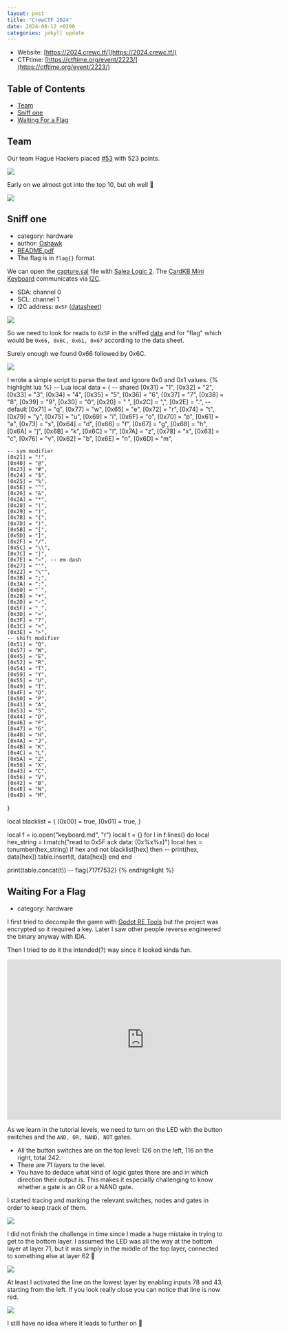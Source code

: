 ```yaml
---
layout: post
title: "CrewCTF 2024"
date: 2024-08-12 +0200
categories: jekyll update
---
```

- Website: [https://2024.crewc.tf/](https://2024.crewc.tf/)
- CTFtime: [https://ctftime.org/event/2223/](https://ctftime.org/event/2223/)

## Table of Contents
  - [Team](#team)
  - [Sniff one](#sniff-one)
  - [Waiting For a Flag](#waiting-for-a-flag)

## Team
Our team Hague Hackers placed [#53](https://2024.imaginaryctf.org/Leaderboard.html) with 523 points.

![](https://ketho.github.io/data/crewctf/team1.png)

 Early on we almost got into the top 10, but oh well 🙂

![](https://ketho.github.io/data/crewctf/team2.png)

## Sniff one
- category: hardware
- author: [Oshawk](https://oshawk.uk/Home)
- [README.pdf](https://ketho.github.io/data/crewctf/sniffone/README.pdf)
- The flag is in `flag{}` format

We can open the [capture.sal](https://ketho.github.io/data/crewctf/sniffone/capture.sal) file with [Salea Logic 2](https://www.saleae.com/pages/downloads). The [CardKB Mini Keyboard](https://shop.m5stack.com/products/cardkb-mini-keyboard-programmable-unit-v1-1-mega8a) communicates via [I2C](https://en.wikipedia.org/wiki/I%C2%B2C).
- SDA: channel 0
- SCL: channel 1
- I2C address: `0x5F` ([datasheet](https://docs.m5stack.com/en/unit/cardkb_1.1))

![](https://ketho.github.io/data/crewctf/sniffone/everything.jpg)

So we need to look for reads to `0x5F` in the sniffed [data](https://ketho.github.io/data/sniffone/data.txt) and for "flag" which would be `0x66, 0x6C, 0x61, 0x67` according to the data sheet.

Surely enough we found 0x66 followed by 0x6C.

![](https://ketho.github.io/data/crewctf/sniffone/logic.png)

I wrote a simple script to parse the text and ignore 0x0 and 0x1 values.
{% highlight lua %}
-- Lua
local data = {
    -- shared
    [0x31] = "1",
    [0x32] = "2",
    [0x33] = "3",
    [0x34] = "4",
    [0x35] = "5",
    [0x36] = "6",
    [0x37] = "7",
    [0x38] = "8",
    [0x39] = "9",
    [0x30] = "0",
    [0x20] = " ",
    [0x2C] = ",",
    [0x2E] = ".",
    -- default
    [0x71] = "q",
    [0x77] = "w",
    [0x65] = "e",
    [0x72] = "r",
    [0x74] = "t",
    [0x79] = "y",
    [0x75] = "u",
    [0x69] = "i",
    [0x6F] = "o",
    [0x70] = "p",
    [0x61] = "a",
    [0x73] = "s",
    [0x64] = "d",
    [0x66] = "f",
    [0x67] = "g",
    [0x68] = "h",
    [0x6A] = "j",
    [0x6B] = "k",
    [0x6C] = "l",
    [0x7A] = "z",
    [0x78] = "x",
    [0x63] = "c",
    [0x76] = "v",
    [0x62] = "b",
    [0x6E] = "n",
    [0x6D] = "m",

    -- sym modifier
    [0x21] = "!",
    [0x40] = "@",
    [0x23] = "#",
    [0x24] = "$",
    [0x25] = "%",
    [0x5E] = "^",
    [0x26] = "&",
    [0x2A] = "*",
    [0x28] = "(",
    [0x29] = ")",
    [0x7B] = "{",
    [0x7D] = "}",
    [0x5B] = "[",
    [0x5D] = "]",
    [0x2F] = "/",
    [0x5C] = "\\",
    [0x7C] = "|",
    [0x7E] = "—", -- em dash
    [0x27] = "'",
    [0x22] = "\"",
    [0x3B] = ";",
    [0x3A] = ":",
    [0x60] = "`",
    [0x2B] = "+",
    [0x2D] = "-",
    [0x5F] = "_",
    [0x3D] = "=",
    [0x3F] = "?",
    [0x3C] = "<",
    [0x3E] = ">",
    -- shift modifier
    [0x51] = "Q",
    [0x57] = "W",
    [0x45] = "E",
    [0x52] = "R",
    [0x54] = "T",
    [0x59] = "Y",
    [0x55] = "U",
    [0x49] = "I",
    [0x4F] = "O",
    [0x50] = "P",
    [0x41] = "A",
    [0x53] = "S",
    [0x44] = "D",
    [0x46] = "F",
    [0x47] = "G",
    [0x48] = "H",
    [0x4A] = "J",
    [0x4B] = "K",
    [0x4C] = "L",
    [0x5A] = "Z",
    [0x58] = "X",
    [0x43] = "C",
    [0x56] = "V",
    [0x42] = "B",
    [0x4E] = "N",
    [0x4D] = "M",
}

local blacklist = {
    [0x00] = true,
    [0x01] = true,
}

local f = io.open("keyboard.md", "r")
local t = {}
for l in f:lines() do
    local hex_string = l:match("read to 0x5F ack data: (0x%x%x)")
    local hex = tonumber(hex_string)
    if hex and not blacklist[hex] then
        -- print(hex, data[hex])
        table.insert(t, data[hex])
    end
end

print(table.concat(t))
-- flag{717f7532}
{% endhighlight %}

## Waiting For a Flag
- category: hardware

I first tried to decompile the game with [Godot RE Tools](https://github.com/bruvzg/gdsdecomp) but the project was encrypted so it required a key. Later I saw other people reverse engineered the binary anyway with IDA.

Then I tried to do it the intended(?) way since it looked kinda fun.

<iframe width="636" height="372" src="https://ketho.github.io/data/crewctf/waiting_flag/intro.mp4" frameborder="0" allowfullscreen></iframe>

As we learn in the tutorial levels, we need to turn on the LED with the button switches and the `AND, OR, NAND, NOT` gates.

- All the button switches are on the top level: 126 on the left, 116 on the right, total 242.
- There are 71 layers to the level.
- You have to deduce what kind of logic gates there are and in which direction their output is. This makes it especially challenging to know whether a gate is an OR or a NAND gate.

I started tracing and marking the relevant switches, nodes and gates in order to keep track of them.

![](https://ketho.github.io/data/crewctf/waiting_flag/layer36.png)

I did not finish the challenge in time since I made a huge mistake in trying to get to the bottom layer. I assumed the LED was all the way at the bottom layer at layer 71, but it was simply in the middle of the top layer, connected to something else at layer 62 🤦

![](https://ketho.github.io/data/crewctf/waiting_flag/diagram.png)

At least I activated the line on the lowest layer by enabling inputs 78 and 43, starting from the left. If you look really close you can notice that line is now red.

![](https://ketho.github.io/data/crewctf/waiting_flag/layer71.png)

I still have no idea where it leads to further on 🤷
